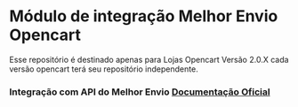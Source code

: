# Módulo de integração Melhor Envio Opencart
Esse repositório é destinado apenas para Lojas Opencart Versão 2.0.X
cada versão opencart terá seu repositório independente.


### Integração com API do Melhor Envio  [Documentação Oficial](https://docs.melhorenvio.com.br/)
